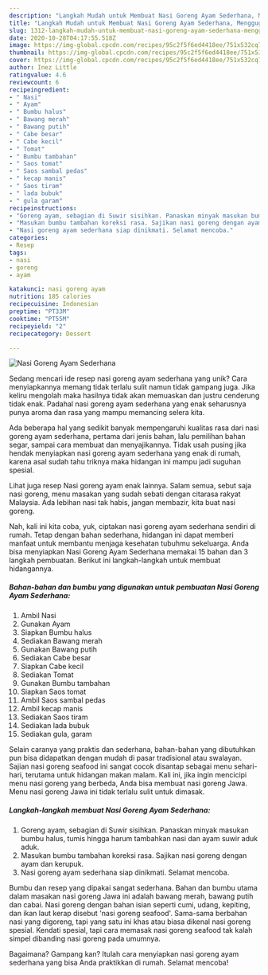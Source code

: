 ```yaml
---
description: "Langkah Mudah untuk Membuat Nasi Goreng Ayam Sederhana, Menggugah Selera"
title: "Langkah Mudah untuk Membuat Nasi Goreng Ayam Sederhana, Menggugah Selera"
slug: 1312-langkah-mudah-untuk-membuat-nasi-goreng-ayam-sederhana-menggugah-selera
date: 2020-10-28T04:17:55.518Z
image: https://img-global.cpcdn.com/recipes/95c2f5f6ed4418ee/751x532cq70/nasi-goreng-ayam-sederhana-foto-resep-utama.jpg
thumbnail: https://img-global.cpcdn.com/recipes/95c2f5f6ed4418ee/751x532cq70/nasi-goreng-ayam-sederhana-foto-resep-utama.jpg
cover: https://img-global.cpcdn.com/recipes/95c2f5f6ed4418ee/751x532cq70/nasi-goreng-ayam-sederhana-foto-resep-utama.jpg
author: Inez Little
ratingvalue: 4.6
reviewcount: 6
recipeingredient:
- " Nasi"
- " Ayam"
- " Bumbu halus"
- " Bawang merah"
- " Bawang putih"
- " Cabe besar"
- " Cabe kecil"
- " Tomat"
- " Bumbu tambahan"
- " Saos tomat"
- " Saos sambal pedas"
- " kecap manis"
- " Saos tiram"
- " lada bubuk"
- " gula garam"
recipeinstructions:
- "Goreng ayam, sebagian di Suwir sisihkan. Panaskan minyak masukan bumbu halus, tumis hingga harum tambahkan nasi dan ayam suwir aduk aduk."
- "Masukan bumbu tambahan koreksi rasa. Sajikan nasi goreng dengan ayam dan kerupuk."
- "Nasi goreng ayam sederhana siap dinikmati. Selamat mencoba."
categories:
- Resep
tags:
- nasi
- goreng
- ayam

katakunci: nasi goreng ayam 
nutrition: 185 calories
recipecuisine: Indonesian
preptime: "PT33M"
cooktime: "PT55M"
recipeyield: "2"
recipecategory: Dessert

---
```



![Nasi Goreng Ayam Sederhana](https://img-global.cpcdn.com/recipes/95c2f5f6ed4418ee/751x532cq70/nasi-goreng-ayam-sederhana-foto-resep-utama.jpg)

Sedang mencari ide resep nasi goreng ayam sederhana yang unik? Cara menyiapkannya memang tidak terlalu sulit namun tidak gampang juga. Jika keliru mengolah maka hasilnya tidak akan memuaskan dan justru cenderung tidak enak. Padahal nasi goreng ayam sederhana yang enak seharusnya punya aroma dan rasa yang mampu memancing selera kita.

Ada beberapa hal yang sedikit banyak mempengaruhi kualitas rasa dari nasi goreng ayam sederhana, pertama dari jenis bahan, lalu pemilihan bahan segar, sampai cara membuat dan menyajikannya. Tidak usah pusing jika hendak menyiapkan nasi goreng ayam sederhana yang enak di rumah, karena asal sudah tahu triknya maka hidangan ini mampu jadi suguhan spesial.

Lihat juga resep Nasi goreng ayam enak lainnya. Salam semua, sebut saja nasi goreng, menu masakan yang sudah sebati dengan citarasa rakyat Malaysia. Ada lebihan nasi tak habis, jangan membazir, kita buat nasi goreng.


Nah, kali ini kita coba, yuk, ciptakan nasi goreng ayam sederhana sendiri di rumah. Tetap dengan bahan sederhana, hidangan ini dapat memberi manfaat untuk membantu menjaga kesehatan tubuhmu sekeluarga. Anda bisa menyiapkan Nasi Goreng Ayam Sederhana memakai 15 bahan dan 3 langkah pembuatan. Berikut ini langkah-langkah untuk membuat hidangannya.

<!--inarticleads1-->

##### Bahan-bahan dan bumbu yang digunakan untuk pembuatan Nasi Goreng Ayam Sederhana:

1. Ambil  Nasi
1. Gunakan  Ayam
1. Siapkan  Bumbu halus
1. Sediakan  Bawang merah
1. Gunakan  Bawang putih
1. Sediakan  Cabe besar
1. Siapkan  Cabe kecil
1. Sediakan  Tomat
1. Gunakan  Bumbu tambahan
1. Siapkan  Saos tomat
1. Ambil  Saos sambal pedas
1. Ambil  kecap manis
1. Sediakan  Saos tiram
1. Sediakan  lada bubuk
1. Sediakan  gula, garam


Selain caranya yang praktis dan sederhana, bahan-bahan yang dibutuhkan pun bisa didapatkan dengan mudah di pasar tradisional atau swalayan. Sajian nasi goreng seafood ini sangat cocok disantap sebagai menu sehari-hari, terutama untuk hidangan makan malam. Kali ini, jika ingin mencicipi menu nasi goreng yang berbeda, Anda bisa membuat nasi goreng Jawa. Menu nasi goreng Jawa ini tidak terlalu sulit untuk dimasak. 

<!--inarticleads2-->

##### Langkah-langkah membuat Nasi Goreng Ayam Sederhana:

1. Goreng ayam, sebagian di Suwir sisihkan. Panaskan minyak masukan bumbu halus, tumis hingga harum tambahkan nasi dan ayam suwir aduk aduk.
1. Masukan bumbu tambahan koreksi rasa. Sajikan nasi goreng dengan ayam dan kerupuk.
1. Nasi goreng ayam sederhana siap dinikmati. Selamat mencoba.


Bumbu dan resep yang dipakai sangat sederhana. Bahan dan bumbu utama dalam masakan nasi goreng Jawa ini adalah bawang merah, bawang putih dan cabai. Nasi goreng dengan bahan isian seperti cumi, udang, kepiting, dan ikan laut kerap disebut &#39;nasi goreng seafood&#39;. Sama-sama berbahan nasi yang digoreng, tapi yang satu ini khas atau biasa dikenal nasi goreng spesial. Kendati spesial, tapi cara memasak nasi goreng seafood tak kalah simpel dibanding nasi goreng pada umumnya. 

Bagaimana? Gampang kan? Itulah cara menyiapkan nasi goreng ayam sederhana yang bisa Anda praktikkan di rumah. Selamat mencoba!
